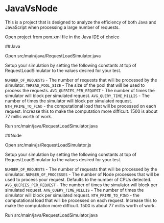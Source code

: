# JavaVsNode

This is a project that is designed to analyze the efficiency of both Java and JavaScript when processing a large number of requests. 

Open project from pom.xml file in the Java IDE of choice

##Java

Open src/main/java/RequestLoadSimulator.java

Setup your simulation by setting the following constants at top of RequestLoadSimulator to the values desired for your test.

`NUMBER_OF_REQUESTS` - The number of requests that will be processed by the simulator. 
`THREAD_POOL_SIZE` - The size of the pool that will be used to process the requests. 
`AVG_QUERIES_PER_REQUEST` - The number of times the simulator will block per simulated request. 
`AVG_QUERY_TIME_MILLIS` - The number of times the simulator will block per simulated request. 
`NTH_PRIME_TO_FIND` - the computational load that will be processed on each request. Increase this to make the computation more difficult. 1500 is about 77 millis worth of work. 

Run src/main/java/RequestLoadSimulator.java

##Node

Open src/main/js/RequestLoadSimulator.js

Setup your simulation by setting the following constants at top of RequestLoadSimulator to the values desired for your test.

`NUMBER_OF_REQUESTS` - The number of requests that will be processed by the simulator. 
`NUMBER_OF_PROCESSES` - The number of Node processes that will be used to process your request. Defaults to the number of CPUs detected. 
`AVG_QUERIES_PER_REQUEST` - The number of times the simulator will block per simulated request. 
`AVG_QUERY_TIME_MILLIS` - The number of times the simulator will block per simulated request. 
`NTH_PRIME_TO_FIND` - the computational load that will be processed on each request. Increase this to make the computation more difficult. 1500 is about 77 millis worth of work. 

Run src/main/java/RequestLoadSimulator.java
